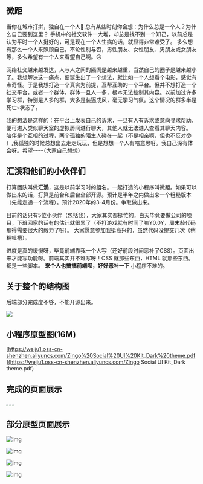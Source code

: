 ## 微距

当你在城市打拼，独自在一个人:slightly_smiling_face:	 总有某些时刻你会想：为什么总是一个人？为什么自己要到这里？
手机中的社交软件一大堆，却总是找不到一个知己，以前总是认为平时一个人挺好的，可是现在一个人生病的话，就显得非常难受了。
多么想有那么一个人来照顾自己。不论性别与否，男性朋友、女性朋友、男朋友或女朋友等，多么希望有一个人来看望自己啊。:frowning_face:

网络社交越来越发达，人与人之间的隔阂是越来越重，当然自己的圈子是越来越小了。我想解决这一痛点，便诞生出了一个想法，就比如一个人想看个电影，感觉有点奇怪。于是我想打造一个真实为前提，互帮互助的一个平台。但并不想打造一个社交平台，或者一个群体。群体一旦人一多，根本无法控制其内容。以前加过许多学习群，特别是人多的群，大多是装逼成风，毫无学习气氛。这个情况的群多半是死亡:skull:状态了。

我的想法是这样的：在平台上发表自己的诉求，一旦有人有诉求或意向寻求帮助，便可进入类似聊天室的虚拟房间进行聊天，其他人就无法进入查看其聊天内容。 
陪伴是个互相的过程，两个孤独的陌生人碰在一起（不是相亲啊，但也不反对:flushed:  ）,我孤独的时候总想出去走走玩玩，但是想想一个人有啥意思呀。我自己深有体会呀。希望·······（大家自己想想）



## 汇溪和他们的小伙伴们

打算团队叫做**汇溪**，这是以前学习时的组名。一起打造的小程序叫微距。如果可以做出来的话，打算是前台和后台全部开源。预计是半年之内做出来一个粗糙版本（先能走通一个流程）。预计2020年的3-4月份。争取做出来。

目前的话只有5位小伙伴（包括我），大家其实都挺忙的，白天毕竟要做公司的项目，下班回家的话有的估计就很累了（不打游戏就有时间了嘛Y0.0Y，周末敲代码那得需要很大的毅力了呀）。 大家愿意参加我挺高兴的，虽然代码没提交几次（稍稍吐槽）。

进度是真的缓慢呀，毕竟前端靠我一个人写（还好前段时间恶补了CSS）。页面出来才能写功能呀。前端其实并不难写呀！CSS 就那些东西，HTML 就那些东西。都是一些脚本。   **来个人也搞搞前端呗，好好恶补一下** 小程序不难的。



## 关于整个的结构图

后端部分完成度不够，不能开源出来。

![](https://weiju1.oss-cn-shenzhen.aliyuncs.com/xiaochengxu-readme/%E5%BE%AE%E8%B7%9D.png)



## 小程序原型图(16M)

[https://weiju1.oss-cn-shenzhen.aliyuncs.com/Zingo%20Social%20UI%20Kit_Dark%20theme.pdf](https://weiju1.oss-cn-shenzhen.aliyuncs.com/Zingo Social UI Kit_Dark theme.pdf)



## 完成的页面展示

<img src="https://weiju1.oss-cn-shenzhen.aliyuncs.com/xiaochengxu-readme/%E5%BE%AE%E4%BF%A1%E5%9B%BE%E7%89%87_20191122210636.jpg" style="zoom:25%;" />



<img src="https://weiju1.oss-cn-shenzhen.aliyuncs.com/xiaochengxu-readme/%E5%BE%AE%E4%BF%A1%E5%9B%BE%E7%89%87_20191122210656.jpg" style="zoom: 25%;" />



<img src="https://weiju1.oss-cn-shenzhen.aliyuncs.com/xiaochengxu-readme/%E5%BE%AE%E4%BF%A1%E5%9B%BE%E7%89%87_20191122210701.jpg" style="zoom:25%;" />

## 部分原型页面展示

![img](https://weiju1.oss-cn-shenzhen.aliyuncs.com/xiaochengxu-readme/Snipaste_2019-10-23_11-42-16.png)

![img](https://weiju1.oss-cn-shenzhen.aliyuncs.com/xiaochengxu-readme/Snipaste_2019-10-23_11-42-34.png)

![img](https://weiju1.oss-cn-shenzhen.aliyuncs.com/xiaochengxu-readme/Snipaste_2019-10-23_11-42-45.png)

![img](https://weiju1.oss-cn-shenzhen.aliyuncs.com/xiaochengxu-readme/Snipaste_2019-10-23_11-42-51.png)